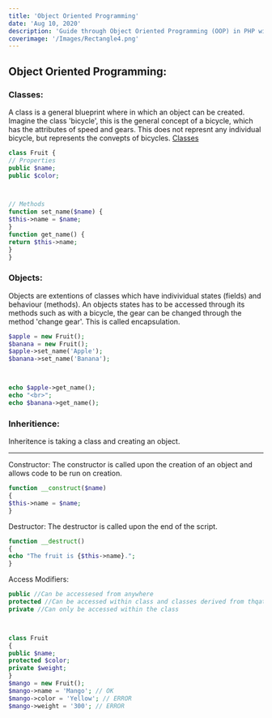 ```yaml
---
title: 'Object Oriented Programming'
date: 'Aug 10, 2020'
description: 'Guide through Object Oriented Programming (OOP) in PHP with examples on classes, objects and more'
coverimage: '/Images/Rectangle4.png'
---
```


## Object Oriented Programming:
### Classes:
A class is a general blueprint where in which an object can be created. Imagine the class 'bicycle', this is the general concept of a bicycle, which has the attributes of speed and gears. This does not represnt any individual bicycle, but represents the convepts of bicycles.
[Classes](https://docs.oracle.com/javase/tutorial/java/concepts/class.html)
```php
class Fruit {
// Properties
public $name;
public $color;



// Methods
function set_name($name) {
$this->name = $name;
}
function get_name() {
return $this->name;
}
}
```



### Objects:
Objects are extentions of classes which have indivividual states (fields) and behaviour (methods).
An objects states has to be accessed through its methods such as with a bicycle, the gear can be changed through the method 'change gear'. This is called encapsulation.
```php
$apple = new Fruit();
$banana = new Fruit();
$apple->set_name('Apple');
$banana->set_name('Banana');



echo $apple->get_name();
echo "<br>";
echo $banana->get_name();
```
### Inheritience:
Inheritence is taking a class and creating an object.
* * *
Constructor:
The constructor is called upon the creation of an object and allows code to be run on creation.
```php
function __construct($name)
{
$this->name = $name;
}
```
Destructor:
The destructor is called upon the end of the script.
```php
function __destruct()
{
echo "The fruit is {$this->name}.";
}
```
Access Modifiers:
```php
public //Can be accessesed from anywhere
protected //Can be accessed within class and classes derived from thqat class
private //Can only be accessed within the class



class Fruit
{
public $name;
protected $color;
private $weight;
}
$mango = new Fruit();
$mango->name = 'Mango'; // OK
$mango->color = 'Yellow'; // ERROR
$mango->weight = '300'; // ERROR
```